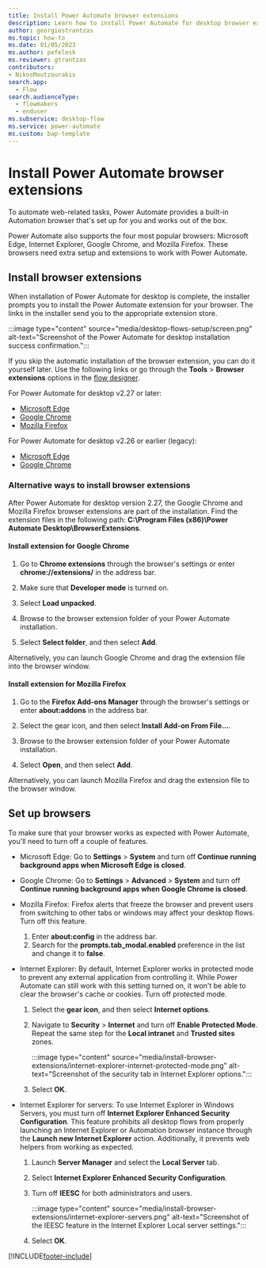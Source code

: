 ```yaml
---
title: Install Power Automate browser extensions
description: Learn how to install Power Automate for desktop browser extensions.
author: georgiostrantzas
ms.topic: how-to
ms.date: 01/05/2023
ms.author: pefelesk
ms.reviewer: gtrantzas
contributors:
- NikosMoutzourakis
search.app: 
  - Flow 
search.audienceType: 
  - flowmakers
  - enduser
ms.subservice: desktop-flow
ms.service: power-automate
ms.custom: bap-template
---
```


# Install Power Automate browser extensions

To automate web-related tasks, Power Automate provides a built-in Automation browser that's set up for you and works out of the box.

Power Automate also supports the four most popular browsers: Microsoft Edge, Internet Explorer, Google Chrome, and Mozilla Firefox. These browsers need extra setup and extensions to work with Power Automate.

## Install browser extensions

When installation of Power Automate for desktop is complete, the installer prompts you to install the Power Automate extension for your browser. The links in the installer send you to the appropriate extension store.

:::image type="content" source="media/desktop-flows-setup/screen.png" alt-text="Screenshot of the Power Automate for desktop installation success confirmation.":::

If you skip the automatic installation of the browser extension, you can do it yourself later. Use the following links or go through the **Tools** > **Browser extensions** options in the [flow designer](flow-designer.md).

For Power Automate for desktop v2.27 or later:

- [Microsoft Edge](https://microsoftedge.microsoft.com/addons/detail/microsoft-power-automate/kagpabjoboikccfdghpdlaaopmgpgfdc)
- [Google Chrome](https://chrome.google.com/webstore/detail/microsoft-power-automate/ljglajjnnkapghbckkcmodicjhacbfhk)
- [Mozilla Firefox](https://addons.mozilla.org/en-US/firefox/addon/microsoft-power-automate/)

For Power Automate for desktop v2.26 or earlier (legacy):

- [Microsoft Edge](https://microsoftedge.microsoft.com/addons/detail/microsoft-power-automate/njjljiblognghfjfpcdpdbpbfcmhgafg)
- [Google Chrome](https://chrome.google.com/webstore/detail/microsoft-power-automate/gjgfobnenmnljakmhboildkafdkicala)

### Alternative ways to install browser extensions

After Power Automate for desktop version 2.27, the Google Chrome and Mozilla Firefox browser extensions are part of the installation. Find the extension files in the following path: **C:\Program Files (x86)\Power Automate Desktop\BrowserExtensions**.

#### Install extension for Google Chrome

1. Go to **Chrome extensions** through the browser's settings or enter **chrome://extensions/** in the address bar.

1. Make sure that **Developer mode** is turned on.

1. Select **Load unpacked**.

1. Browse to the browser extension folder of your Power Automate installation.

1. Select **Select folder**, and then select **Add**.

Alternatively, you can launch Google Chrome and drag the extension file into the browser window.

#### Install extension for Mozilla Firefox

1. Go to the **Firefox Add-ons Manager** through the browser's settings or enter **about:addons** in the address bar.

1. Select the gear icon, and then select **Install Add-on From File…**.

1. Browse to the browser extension folder of your Power Automate installation.

1. Select **Open**, and then select **Add**.

Alternatively, you can launch Mozilla Firefox and drag the extension file to the browser window.

## Set up browsers

To make sure that your browser works as expected with Power Automate, you'll need to turn off a couple of features.

- Microsoft Edge: Go to **Settings** > **System** and turn off **Continue running background apps when Microsoft Edge is closed**.

- Google Chrome: Go to **Settings** > **Advanced** > **System** and turn off **Continue running background apps when Google Chrome is closed**.

- Mozilla Firefox: Firefox alerts that freeze the browser and prevent users from switching to other tabs or windows may affect your desktop flows. Turn off this feature.

  1. Enter **about:config** in the address bar.
  1. Search for the **prompts.tab_modal.enabled** preference in the list and change it to **false**.

- Internet Explorer: By default, Internet Explorer works in protected mode to prevent any external application from controlling it. While Power Automate can still work with this setting turned on, it won't be able to clear the browser's cache or cookies. Turn off protected mode.

  1. Select the **gear icon**, and then select **Internet options**.
  1. Navigate to **Security** > **Internet** and turn off **Enable Protected Mode**. Repeat the same step for the **Local intranet** and **Trusted sites** zones.

        :::image type="content" source="media/install-browser-extensions/internet-explorer-internet-protected-mode.png" alt-text="Screenshot of the security tab in Internet Explorer options.":::

  1. Select **OK**.

- Internet Explorer for servers: To use Internet Explorer in Windows Servers, you must turn off **Internet Explorer Enhanced Security Configuration**. This feature prohibits all desktop flows from properly launching an Internet Explorer or Automation browser instance through the **Launch new Internet Explorer** action. Additionally, it prevents web helpers from working as expected.

  1. Launch **Server Manager** and select the **Local Server** tab.

  1. Select **Internet Explorer Enhanced Security Configuration**.

  1. Turn off **IEESC** for both administrators and users.

      :::image type="content" source="media/install-browser-extensions/internet-explorer-servers.png" alt-text="Screenshot of the IEESC feature in the Internet Explorer Local server settings.":::

  1. Select **OK**.

[!INCLUDE[footer-include](../includes/footer-banner.md)]
